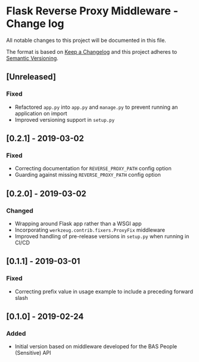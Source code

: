 # Flask Reverse Proxy Middleware - Change log

All notable changes to this project will be documented in this file.

The format is based on [Keep a Changelog](http://keepachangelog.com/en/1.0.0/)
and this project adheres to [Semantic Versioning](http://semver.org/spec/v2.0.0.html).

## [Unreleased]

### Fixed

* Refactored `app.py` into `app.py` and `manage.py` to prevent running an application on import
* Improved versioning support in `setup.py`

## [0.2.1] - 2019-03-02

### Fixed

* Correcting documentation for `REVERSE_PROXY_PATH` config option
* Guarding against missing `REVERSE_PROXY_PATH` config option

## [0.2.0] - 2019-03-02

### Changed

* Wrapping around Flask app rather than a WSGI app
* Incorporating `werkzeug.contrib.fixers.ProxyFix` middleware
* Improved handling of pre-release versions in `setup.py` when running in CI/CD

## [0.1.1] - 2019-03-01

### Fixed

* Correcting prefix value in usage example to include a preceding forward slash

## [0.1.0] - 2019-02-24

### Added

* Initial version based on middleware developed for the BAS People (Sensitive) API
